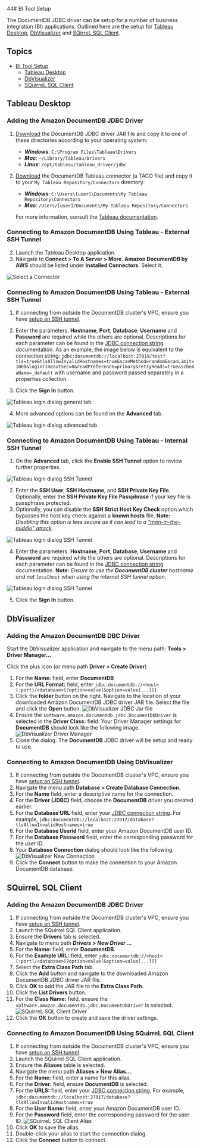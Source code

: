 44# BI Tool Setup

The DocumentDB JDBC driver can be setup for a number of business integration (BI) applications.
Outlined here are the setup for [Tableau Desktop](https://www.tableau.com/products/desktop),
[DbVisualizer](https://www.dbvis.com/) and
[SQirreL SQL Client](https://sourceforge.net/projects/squirrel-sql/).

## Topics

- [BI Tool Setup](#bi-tool-setup)
    - [Tableau Desktop](#tableau-desktop)
    - [DbVisualizer](#dbvisualizer)
    - [SQuirreL SQL Client](#squirrel-sql-client)

## Tableau Desktop

### Adding the Amazon DocumentDB JDBC Driver

1. [Download](setup.md#download-the-documentdb-jdbc-driver) the DocumentDB JDBC driver JAR file and copy it to one of these
   directories according to your operating system:

    - **_Windows_**: `C:\Program Files\Tableau\Drivers`
    - **_Mac_**: `~/Library/Tableau/Drivers`
    - **_Linux_**: `/opt/tableau/tableau_driver/jdbc`

1. [Download](setup.md#download-the-documentdb-jdbc-driver) the DocumentDB Tableau connector (a TACO file) and copy it to your `My Tableau Repository/Connectors`
   directory.
    - **_Windows_**: `C:\Users\[user]\Documents\My Tableau Repository\Connectors`
    - **_Mac_**: `/Users/[user]/Documents/My Tableau Repository/Connectors`

   For more information, consult the [Tableau documentation](https://tableau.github.io/connector-plugin-sdk/docs/run-taco).

### Connecting to Amazon DocumentDB Using Tableau - External SSH Tunnel

2. Launch the Tableau Desktop application.
3. Navigate to **Connect > To A Server > More**. **Amazon DocumentDB by AWS** should be listed
   under **Installed Connectors**. Select it.

![Select a Connector](tableau-connector.png)

### Connecting to Amazon DocumentDB Using Tableau - External SSH Tunnel

1. If connecting from outside the DocumentDB cluster's VPC, ensure you have [setup an SSH tunnel](setup.md#using-an-ssh-tunnel-to-connect-to-amazon-documentdb).

2. Enter the parameters. **Hostname**, **Port**, **Database**, **Username** and **Password**
   are required while the others are optional. Descriptions for each parameter can be found in
   the [JDBC connection string](connection-string.md) documentation. As an example, the image below
   is equivalent to the connection string:
   `jdbc:documentdb://localhost:27019/test?tls=true&tlsAllowInvalidHostnames=true&scanMethod=random&scanLimit=1000&loginTimeoutSec=0&readPreference=primary&retryReads=true&schemaName=_default`
   with username and password passed separately in a properties collection.
3. Click the **Sign In** button.

![Tableau login dialog general tab](tableau-connection-dialog-general.png)

4. More advanced options can be found on the **Advanced** tab.

![Tableau login dialog advanced tab](tableau-connection-dialog-advanced.png)

### Connecting to Amazon DocumentDB Using Tableau - Internal SSH Tunnel

1. On the **Advanced** tab, click the **Enable SSH Tunnel** option to review further properties.

![Tableau login dialog SSH Tunnel](tableau-connection-dialog-ssh-adv-with-check.jpg)

2. Enter the **SSH User**, **SSH Hostname**, and **SSH Private Key File**. Optionally, enter the
   **SSH Private Key File Passphrase** if your key file is passphrase protected.
3. Optionally, you can disable the **SSH Strict Host Key Check** option which bypasses the host key 
   check against a **known hosts** file.
   **Note:** _Disabling this option is less secure as it can lead to a
   ["man-in-the-middle" attack](https://en.wikipedia.org/wiki/Man-in-the-middle_attack)._

![Tableau login dialog SSH Tunnel](tableau-connection-dialog-ssh-adv-no-check.jpg)

4. Enter the parameters. **Hostname**, **Port**, **Database**, **Username** and **Password**
   are required while the others are optional. Descriptions for each parameter can be found in
   the [JDBC connection string](connection-string.md) documentation. **Note:** _Ensure to use the 
   **DocumentDB cluster** hostname and not `localhost` when using the internal SSH tunnel option._

![Tableau login dialog SSH Tunnel](tableau-connection-dialog-ssh-general.jpg)

5. Click the **Sign In** button.

## DbVisualizer

### Adding the Amazon DocumentDB DBC Driver

Start the DbVisualizer application and navigate to the menu path: **Tools > Driver Manager...**

Click the plus icon (or menu path **Driver > Create Driver**)

1. For the **Name:** field, enter **DocumentDB**
1. For the **URL Format:** field, enter `jdbc:documentdb://<host>[:port]/<database>[?option=value[&option=value[...]]]`
1. Click the **folder** button on the right. Navigate to the location of your downloaded
   Amazon DocumentDB JDBC driver JAR file. Select the file and click the **Open** button.
   ![DbVisualizer JDBC Jar file](dbvisualizer-driver-jar-file.png)
1. Ensure the `software.amazon.documentdb.jdbc.DocumentDbDriver` is selected in the **Driver Class:**
   field. Your Driver Manager settings for **DocumentDB** should look like the following image.
   ![DbVisualizer Driver Manager](dbvisualizer-driver-manager.png)
1. Close the dialog. The **DocumentDB** JDBC driver will be setup and ready to use.

### Connecting to Amazon DocumentDB Using DbVisualizer

1. If connecting from outside the DocumentDB cluster's VPC, ensure you have [setup an SSH tunnel](setup.md#using-an-ssh-tunnel-to-connect-to-amazon-documentdb).
1. Navigate the menu path **Database > Create Database Connection**.
1. For the **Name** field, enter a descriptive name for the connection.
1. For the **Driver (JDBC)** field, choose the **DocumentDB** driver you created earlier.
1. For the **Database URL** field, enter your [JDBC connection string](connection-string.md).
   For example, `jdbc:documentdb://localhost:27017/database?tlsAllowInvalidHostnames=true`
1. For the **Database Userid** field, enter your Amazon DocumentDB user ID.
1. For the **Database Password** field, enter the corresponding password for the user ID.
1. Your **Database Connection** dialog should look like the following.
   ![DbVisualizer New Connection](dbvisualizer-new-connection.png)
1. Click the **Connect** button to make the connection to your Amazon DocumentDB database.

## SQuirreL SQL Client

### Adding the Amazon DocumentDB JDBC Driver

1. If connecting from outside the DocumentDB cluster's VPC, ensure you have [setup an SSH tunnel](setup.md#using-an-ssh-tunnel-to-connect-to-amazon-documentdb).
1. Launch the SQuirrel SQL Client application.
1. Ensure the **Drivers** tab is selected.
1. Navigate to menu path ***Drivers > New Driver ...***
1. For the **Name:** field, enter **DocumentDB**.
1. For the **Example URL:** field, enter `jdbc:documentdb://<host>[:port]/<database>[?option=value[&option=value[...]]]`
1. Select the **Extra Class Path** tab.
1. Click the **Add** button and navigate to the downloaded Amazon DocumentDB JDBC driver JAR file.
1. Click **OK** to add the JAR file to the **Extra Class Path**.
1. Click the **List Drivers** button.
1. For the **Class Name:** field, ensure the `software.amazon.documentdb.jdbc.DocumentDbDriver`
   is selected.
   ![SQuirreL SQL Client Driver](squirrel-driver.png)
1. Click the **OK** button to create and save the driver settings.

### Connecting to Amazon DocumentDB Using SQuirreL SQL Client

1. If connecting from outside the DocumentDB cluster's VPC, ensure you have [setup an SSH tunnel](setup.md#using-an-ssh-tunnel-to-connect-to-amazon-documentdb).
1. Launch the SQuirrel SQL Client application.
1. Ensure the **Aliases** table is selected.
1. Navigate the menu path **Aliases > New Alias...**.
1. For the **Name:** field, enter a name for this alias.
1. For the **Driver:** field, ensure **DocumentDB** is selected.
1. For the **URLS:** field, enter your [JDBC connection string](connection-string.md).
   For example, `jdbc:documentdb://localhost:27017/database?tlsAllowInvalidHostnames=true`
1. For the **User Name:** field, enter your Amazon DocumentDB user ID.
1. For the **Password** field, enter the corresponding password for the user ID.
   ![SQuirreL SQL Client Alias](squirrel-alias.png)
1. Click **OK** to save the alias.
1. Double-click your alias to start the connection dialog.
1. Click the **Connect** button to connect.

